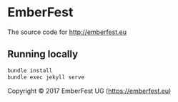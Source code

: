# EmberFest

The source code for http://emberfest.eu

## Running locally

```bash
bundle install
bundle exec jekyll serve
```

Copyright &copy; 2017 EmberFest UG (https://emberfest.eu)
